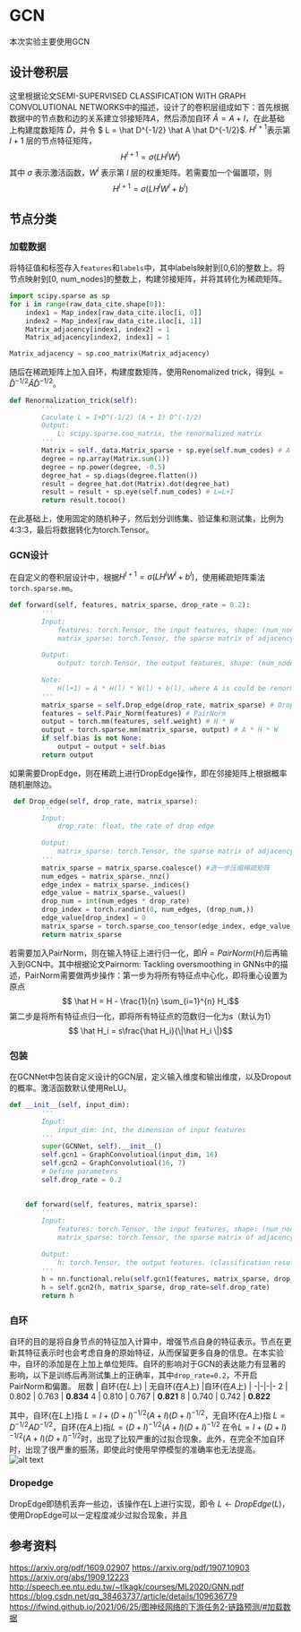 # GCN
本次实验主要使用GCN
## 设计卷积层
这里根据论文SEMI-SUPERVISED CLASSIFICATION WITH
GRAPH CONVOLUTIONAL NETWORKS中的描述，设计了的卷积层组成如下：首先根据数据中的节点数和边的关系建立邻接矩阵$A$，然后添加自环 $\hat A = A+I$，在此基础上构建度数矩阵 $\hat D$，并令 $ L = \hat D^{-1/2} \hat A \hat D^{-1/2}$. $H^{l+1}$表示第 $l+1$ 层的节点特征矩阵，$$H^{l+1} = \sigma(LH^lW^l)$$
其中 $\sigma$ 表示激活函数，$W^l$ 表示第 $l$ 层的权重矩阵。若需要加一个偏置项，则 $$H^{l+1} = \sigma(LH^lW^l + b^l)$$
## 节点分类
### 加载数据
将特征值和标签存入`features`和`labels`中，其中labels映射到[0,6]的整数上。将节点映射到[0, num_nodes]的整数上，构建邻接矩阵，并将其转化为稀疏矩阵。
```py
import scipy.sparse as sp
for i in range(raw_data_cite.shape[0]):
    index1 = Map_index[raw_data_cite.iloc[i, 0]]
    index2 = Map_index[raw_data_cite.iloc[i, 1]]
    Matrix_adjacency[index1, index2] = 1
    Matrix_adjacency[index2, index1] = 1

Matrix_adjacency = sp.coo_matrix(Matrix_adjacency)
```
随后在稀疏矩阵上加入自环，构建度数矩阵，使用Renomalized trick，得到$L=\hat D^{-1/2} \hat A \hat D^{-1/2}$。
```py
def Renormalization_trick(self):
        '''
        Caculate L = I+D^(-1/2) (A + I) D^(-1/2)
        Output:
            L: scipy.sparse.coo_matrix, the renormalized matrix
        '''
        Matrix = self._data.Matrix_sparse + sp.eye(self.num_codes) # A + I
        degree = np.array(Matrix.sum(1))
        degree = np.power(degree, -0.5)
        degree_hat = sp.diags(degree.flatten())
        result = degree_hat.dot(Matrix).dot(degree_hat)
        result = result + sp.eye(self.num_codes) # L=L+I
        return result.tocoo()
```
在此基础上，使用固定的随机种子，然后划分训练集、验证集和测试集，比例为4:3:3，最后将数据转化为torch.Tensor。
### GCN设计
在自定义的卷积层设计中，根据$H^{l+1} = \sigma(LH^lW^l + b^l)$，使用稀疏矩阵乘法`torch.sparse.mm`。
```py
def forward(self, features, matrix_sparse, drop_rate = 0.2):
        '''
        Input:
            features: torch.Tensor, the input features, shape: (num_nodes, input_dims)
            matrix_sparse: torch.Tensor, the sparse matrix of adjacency matrix, shape: (num_nodes, num_nodes)
        
        Output:
            output: torch.Tensor, the output features, shape: (num_nodes, output_dims)
            
        Note:
            H(l+1) = A * H(l) * W(l) + b(l), where A is could be renormalized.
        '''
        matrix_sparse = self.Drop_edge(drop_rate, matrix_sparse) # DropEdge
        features = self.Pair_Norm(features) # PairNorm
        output = torch.mm(features, self.weight) # H * W
        output = torch.sparse.mm(matrix_sparse, output) # A * H * W
        if self.bias is not None:
            output = output + self.bias
        return output
```
如果需要DropEdge，则在稀疏上进行DropEdge操作，即在邻接矩阵上根据概率随机删除边。
```py
 def Drop_edge(self, drop_rate, matrix_sparse):
        '''
        Input:
            drop_rate: float, the rate of drop edge
        
        Output:
            matrix_sparse: torch.Tensor, the sparse matrix of adjacency matrix, shape: (num_nodes, num_nodes)
        '''
        matrix_sparse = matrix_sparse.coalesce() #进一步压缩稀疏矩阵
        num_edges = matrix_sparse._nnz()
        edge_index = matrix_sparse._indices()
        edge_value = matrix_sparse._values()
        drop_num = int(num_edges * drop_rate)
        drop_index = torch.randint(0, num_edges, (drop_num,))
        edge_value[drop_index] = 0
        matrix_sparse = torch.sparse_coo_tensor(edge_index, edge_value, matrix_sparse.shape)
        return matrix_sparse
```
若需要加入PairNorm，则在输入特征上进行归一化，即$\hat H = PairNorm(H)$后再输入到GCN中。其中根据论文Pairnorm: Tackling oversmoothing in GNNs中的描述，PairNorm需要做两步操作：第一步为将所有特征点中心化，即将重心设置为原点
$$ \hat H = H - \frac{1}{n} \sum_{i=1}^{n} H_i$$
第二步是将所有特征点归一化，即将所有特征点的范数归一化为$s$（默认为1）
$$ \hat H_i = s\frac{\hat H_i}{\|\hat H_i \|}$$
### 包装
在GCNNet中包装自定义设计的GCN层，定义输入维度和输出维度，以及Dropout的概率。激活函数默认使用ReLU。
```py
def __init__(self, input_dim):
        '''
        Input:
            input_dim: int, the dimension of input features
        '''
        super(GCNNet, self).__init__()
        self.gcn1 = GraphConvolutioal(input_dim, 16)
        self.gcn2 = GraphConvolutioal(16, 7)
        # Define parameters
        self.drop_rate = 0.2

        
    def forward(self, features, matrix_sparse):
        '''
        Input:
            features: torch.Tensor, the input features, shape: (num_nodes, input_dim)
            matrix_sparse: torch.Tensor, the sparse matrix of adjacency matrix, shape: (num_nodes, num_nodes)
        
        Output:
            h: torch.Tensor, the output features. (classification result)
        '''
        h = nn.functional.relu(self.gcn1(features, matrix_sparse, drop_rate=self.drop_rate))
        h = self.gcn2(h, matrix_sparse, drop_rate=self.drop_rate)
        return h
```
### 自环
自环的目的是将自身节点的特征加入计算中，增强节点自身的特征表示。节点在更新其特征表示时也会考虑自身的原始特征，从而保留更多自身的信息。在本实验中，自环的添加是在上加上单位矩阵。自环的影响对于GCN的表达能力有显著的影响，以下是训练后再测试集上的正确率，其中`drop_rate=0.2`，不开启PairNorm和偏置。
层数 |  自环(在$L$上) | 无自环(在$A$上) |自环(在$A$上) |
-|-|-|-
 2 | 0.802 | 0.763 | **0.834**
 4 | 0.810 | 0.767 | **0.821**
 8 | 0.740 | 0.742 | **0.822**

其中，自环(在$L$上)指 $L=I +(D+I)^{-1/2} (A+I)  (D+I)^{-1/2}$，无自环(在$A$上)指 $L=D^{-1/2}A  D^{-1/2}$，自环(在$A$上)指$L=(D+I)^{-1/2} (A+I)  (D+I)^{-1/2}$
在令$L=I +(D+I)^{-1/2} (A+I)  (D+I)^{-1/2}$时，出现了比较严重的过拟合现象。此外，在完全不加自环时，出现了很严重的振荡，即使此时使用早停模型的准确率也无法提高。![alt text](classified/figs/cora_loss_acc_0519-1840.png)
### Dropedge
DropEdge即随机丢弃一些边，该操作在L上进行实现，即令 $L \leftarrow DropEdge(L)$，使用DropEdge可以一定程度减少过拟合现象，并且

## 参考资料
https://arxiv.org/pdf/1609.02907
https://arxiv.org/pdf/1907.10903
https://arxiv.org/abs/1909.12223
http://speech.ee.ntu.edu.tw/~tlkagk/courses/ML2020/GNN.pdf
https://blog.csdn.net/qq_38463737/article/details/109636779
https://ifwind.github.io/2021/06/25/图神经网络的下游任务2-链路预测/#加载数据

